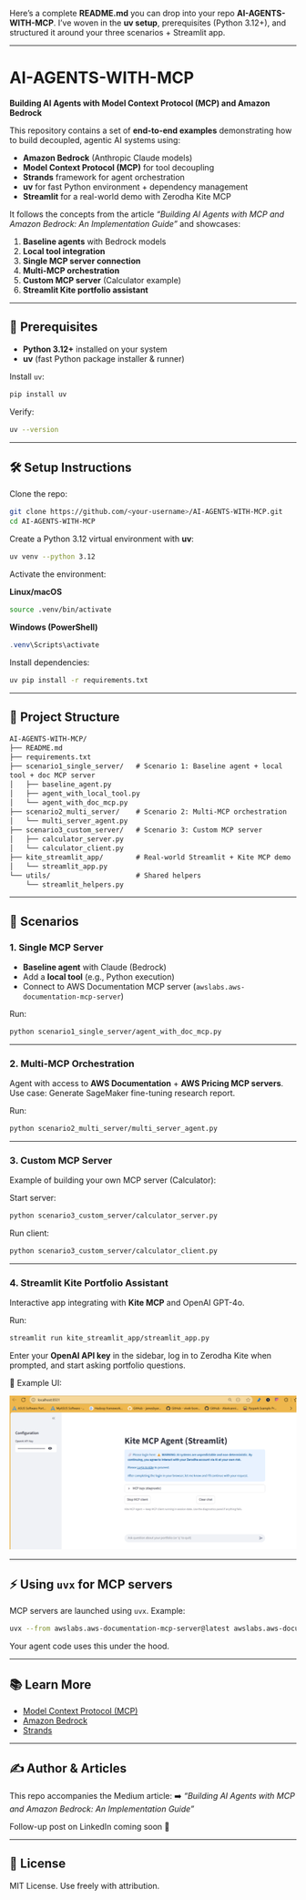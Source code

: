 Here’s a complete **README.md** you can drop into your repo **AI-AGENTS-WITH-MCP**.
I’ve woven in the **uv setup**, prerequisites (Python 3.12+), and structured it around your three scenarios + Streamlit app.

---

# AI-AGENTS-WITH-MCP

**Building AI Agents with Model Context Protocol (MCP) and Amazon Bedrock**

This repository contains a set of **end-to-end examples** demonstrating how to build decoupled, agentic AI systems using:

* **Amazon Bedrock** (Anthropic Claude models)
* **Model Context Protocol (MCP)** for tool decoupling
* **Strands** framework for agent orchestration
* **uv** for fast Python environment + dependency management
* **Streamlit** for a real-world demo with Zerodha Kite MCP

It follows the concepts from the article *“Building AI Agents with MCP and Amazon Bedrock: An Implementation Guide”* and showcases:

1. **Baseline agents** with Bedrock models
2. **Local tool integration**
3. **Single MCP server connection**
4. **Multi-MCP orchestration**
5. **Custom MCP server** (Calculator example)
6. **Streamlit Kite portfolio assistant**

---

## 🚀 Prerequisites

* **Python 3.12+** installed on your system
* **uv** (fast Python package installer & runner)

Install `uv`:

```bash
pip install uv
```

Verify:

```bash
uv --version
```

---

## 🛠️ Setup Instructions

Clone the repo:

```bash
git clone https://github.com/<your-username>/AI-AGENTS-WITH-MCP.git
cd AI-AGENTS-WITH-MCP
```

Create a Python 3.12 virtual environment with **uv**:

```bash
uv venv --python 3.12
```

Activate the environment:

**Linux/macOS**

```bash
source .venv/bin/activate
```

**Windows (PowerShell)**

```powershell
.venv\Scripts\activate
```

Install dependencies:

```bash
uv pip install -r requirements.txt
```

---

## 📂 Project Structure

```
AI-AGENTS-WITH-MCP/
├── README.md
├── requirements.txt
├── scenario1_single_server/   # Scenario 1: Baseline agent + local tool + doc MCP server
│   ├── baseline_agent.py
│   ├── agent_with_local_tool.py
│   └── agent_with_doc_mcp.py
├── scenario2_multi_server/    # Scenario 2: Multi-MCP orchestration
│   └── multi_server_agent.py
├── scenario3_custom_server/   # Scenario 3: Custom MCP server
│   ├── calculator_server.py
│   └── calculator_client.py
├── kite_streamlit_app/        # Real-world Streamlit + Kite MCP demo
│   └── streamlit_app.py
└── utils/                     # Shared helpers
    └── streamlit_helpers.py
```

---

## 📖 Scenarios

### 1. Single MCP Server

* **Baseline agent** with Claude (Bedrock)
* Add a **local tool** (e.g., Python execution)
* Connect to AWS Documentation MCP server (`awslabs.aws-documentation-mcp-server`)

Run:

```bash
python scenario1_single_server/agent_with_doc_mcp.py
```

---

### 2. Multi-MCP Orchestration

Agent with access to **AWS Documentation** + **AWS Pricing MCP servers**.
Use case: Generate SageMaker fine-tuning research report.

Run:

```bash
python scenario2_multi_server/multi_server_agent.py
```

---

### 3. Custom MCP Server

Example of building your own MCP server (Calculator):

Start server:

```bash
python scenario3_custom_server/calculator_server.py
```

Run client:

```bash
python scenario3_custom_server/calculator_client.py
```

---

### 4. Streamlit Kite Portfolio Assistant

Interactive app integrating with **Kite MCP** and OpenAI GPT-4o.

Run:

```bash
streamlit run kite_streamlit_app/streamlit_app.py
```

Enter your **OpenAI API key** in the sidebar, log in to Zerodha Kite when prompted, and start asking portfolio questions.

📸 Example UI:

![Kite MCP Streamlit UI](kite_streamlit_app/image.png)

---

## ⚡ Using `uvx` for MCP servers

MCP servers are launched using `uvx`. Example:

```bash
uvx --from awslabs.aws-documentation-mcp-server@latest awslabs.aws-documentation-mcp-server.exe
```

Your agent code uses this under the hood.

---

## 📚 Learn More

* [Model Context Protocol (MCP)](https://modelcontextprotocol.io)
* [Amazon Bedrock](https://aws.amazon.com/bedrock/)
* [Strands](https://pypi.org/project/strands-agents/)

---

## ✍️ Author & Articles

This repo accompanies the Medium article:
➡️ *“Building AI Agents with MCP and Amazon Bedrock: An Implementation Guide”*

Follow-up post on LinkedIn coming soon 🚀

---

## 📜 License

MIT License. Use freely with attribution.

